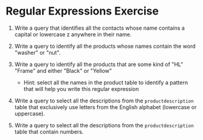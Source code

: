 # Regular Expressions Exercise

1. Write a query that identifies all the contacts whose name contains a capital or lowercase z anywhere in their name.

2. Write a query to identify all the products whose names contain the word "washer" or "nut".

3. Write a query to identify all the products that are some kind of "HL" "Frame" and either "Black" or "Yellow"
    * Hint: select all the names in the product table to identify a pattern that will help you write this regular expression

4. Write a query to select all the descriptions from the `productdescription` table that exclusively use letters from the English alphabet (lowercase or uppercase).

5. Write a query to select all the descriptions from the `productdescription` table that contain numbers.

